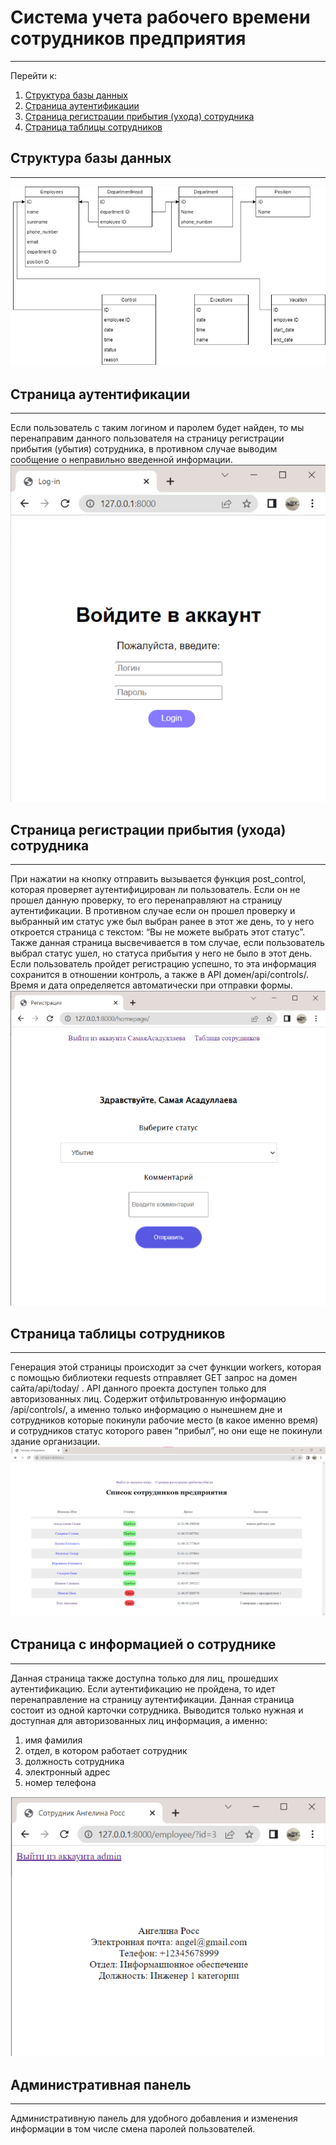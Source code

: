 # Система учета рабочего времени сотрудников предприятия
***
Перейти к:  
1. [Структура базы данных](##-структура-базы-даныых)
2. [Страница аутентификации](##-страница-аутентификации)
3. [Страница регистрации прибытия (ухода) сотрудника](##-страница-регистрации-прибытия-(ухода)-сотрудника)
4. [Страница таблицы сотрудников](##-страница-таблицы-сотрудников)

## Структура базы данных 
***
![Структура базы данных](https://github.com/SamayaA/staff_attendance/blob/master/readme_media/db.png)

## Страница аутентификации
***
Если пользователь с таким логином и паролем будет найден, то мы перенаправим данного пользователя на страницу регистрации прибытия (убытия) сотрудника, в противном случае выводим сообщение о неправильно введенной информации.  
![Страница аутентификации](https://github.com/SamayaA/staff_attendance/blob/master/readme_media/authentication_page.png)

## Страница регистрации прибытия (ухода) сотрудника
***
При нажатии на кнопку отправить вызывается функция post_control, которая проверяет аутентифицирован ли пользователь. Если он не прошел данную проверку, то его перенаправляют на страницу аутентификации. В противном случае если он прошел проверку и выбранный им статус уже был выбран ранее в этот же день, то у него откроется страница с текстом: “Вы не можете выбрать этот статус”. Также данная страница высвечивается  в том случае, если пользователь выбрал статус ушел, но статуса прибытия у него не было в этот день. Если пользователь пройдет регистрацию успешно, то эта информация сохранится в отношении контроль, а также в API домен/api/controls/. Время и дата определяется автоматически при отправки формы.  
![Страница регистрации действия сотрудника](https://github.com/SamayaA/staff_attendance/blob/master/readme_media/register_page.png)

## Страница таблицы сотрудников
***
Генерация этой страницы происходит за счет функции workers, которая с помощью библиотеки requests отправляет GET запрос на домен сайта/api/today/ . API данного проекта доступен только для авторизованных лиц.  Содержит отфильтрованную информацию /api/controls/, а именно только информацию о нынешнем дне и сотрудников которые покинули рабочие место (в какое именно время) и сотрудников статус которого равен “прибыл”, но они еще не покинули здание организации.  
![Страница c таблицей сотрудников](https://github.com/SamayaA/staff_attendance/blob/master/readme_media/staff_table_page.png)

## Страница с информацией о сотруднике
***
Данная страница также доступна только для лиц, прошедших аутентификацию. Если аутентификацию не пройдена, то идет перенаправление на страницу аутентификации. Данная страница состоит из одной карточки сотрудника. Выводится только нужная и доступная для авторизованных лиц информация, а именно:  
1. имя фамилия
2. отдел, в котором работает сотрудник
3. должность сотрудника
4. электронный адрес
5. номер телефона

![Страница с информацией о сотруднике](https://github.com/SamayaA/staff_attendance/blob/master/readme_media/employee_page.png)

## Административная панель
***
Административную панель для удобного добавления и изменения информации в том числе смена паролей пользователей.  
